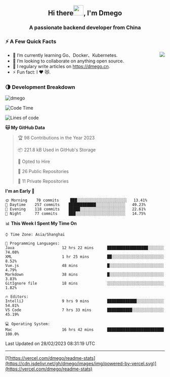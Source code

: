 <h2 align="center">Hi there<img src="https://cdn.jsdelivr.net/gh/dmego/images/img/Hi.gif" height="32" />, I'm Dmego </h2>
<h3 align="center">A passionate backend developer from China</h3>

### ⚡️ A Few Quick Facts

<img align="right" src="https://readme-stats-dmego.vercel.app/api?username=dmego&show_icons=true&icon_color=1573B3&hide_title=true&text_color=718096&bg_color=00000000&hide_border=true"/>

<ul>
    <li> 🌱 I’m currently learning Go、Docker、Kubernetes.</li>
    <li> 👯 I’m looking to collaborate on anything open source.</li>
    <li> 📝 I regulary write articles on <a href="https://dmego.cn">https://dmego.cn</a>.</li>
    <li> ⚡ Fun fact: I ❤️ 😻.</li>
</ul>

### 🌗 Development Breakdown

<img src="https://komarev.com/ghpvc/?username=dmego" alt="dmego" />

<!--START_SECTION:waka-->
![Code Time](http://img.shields.io/badge/Code%20Time-1%2C984%20hrs%2030%20mins-blue)

![Lines of code](https://img.shields.io/badge/From%20Hello%20World%20I%27ve%20Written-225%20Thousand%20lines%20of%20code-blue)

**🐱 My GitHub Data** 

> 🏆 98 Contributions in the Year 2023
 > 
> 📦 221.8 kB Used in GitHub's Storage 
 > 
> 💼 Opted to Hire
 > 
> 📜 26 Public Repositories 
 > 
> 🔑 11 Private Repositories  
 > 
**I'm an Early 🐤** 

```text
🌞 Morning    70 commits     ███░░░░░░░░░░░░░░░░░░░░░░   13.41% 
🌆 Daytime    257 commits    ████████████░░░░░░░░░░░░░   49.23% 
🌃 Evening    118 commits    █████░░░░░░░░░░░░░░░░░░░░   22.61% 
🌙 Night      77 commits     ███░░░░░░░░░░░░░░░░░░░░░░   14.75%

```


📊 **This Week I Spent My Time On** 

```text
⌚︎ Time Zone: Asia/Shanghai

💬 Programming Languages: 
Java                     12 hrs 22 mins      ██████████████████░░░░░░░   74.08% 
XML                      1 hr 25 mins        ██░░░░░░░░░░░░░░░░░░░░░░░   8.52% 
Vue.js                   48 mins             █░░░░░░░░░░░░░░░░░░░░░░░░   4.79% 
Markdown                 38 mins             █░░░░░░░░░░░░░░░░░░░░░░░░   3.83% 
GitIgnore file           18 mins             ░░░░░░░░░░░░░░░░░░░░░░░░░   1.82%

🔥 Editors: 
IntelliJ                 9 hrs 9 mins        █████████████░░░░░░░░░░░░   54.81% 
VS Code                  7 hrs 33 mins       ███████████░░░░░░░░░░░░░░   45.19%

💻 Operating System: 
Mac                      16 hrs 42 mins      █████████████████████████   100.0%

```


 Last Updated on 28/02/2023 08:31:19 UTC
<!--END_SECTION:waka-->

---

[![https://vercel.com/dmego/readme-stats](https://cdn.jsdelivr.net/gh/dmego/images/img/powered-by-vercel.svg)](https://vercel.com/dmego/readme-stats)

